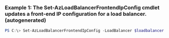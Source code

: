 ### Example 1: The Set-AzLoadBalancerFrontendIpConfig cmdlet updates a front-end IP configuration for a load balancer. (autogenerated)
```powershell
PS C:\> Set-AzLoadBalancerFrontendIpConfig -LoadBalancer $loadbalancer -Name NewFrontend -PublicIpAddress $gwpip2
```

